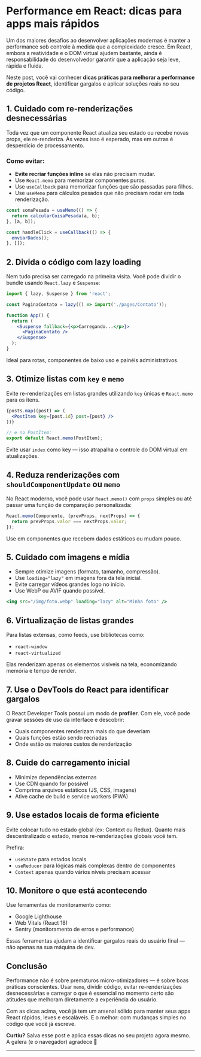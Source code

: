 # Performance em React: dicas para apps mais rápidos

Um dos maiores desafios ao desenvolver aplicações modernas é manter a performance sob controle à medida que a complexidade cresce. Em React, embora a reatividade e o DOM virtual ajudem bastante, ainda é responsabilidade do desenvolvedor garantir que a aplicação seja leve, rápida e fluida.

Neste post, você vai conhecer **dicas práticas para melhorar a performance de projetos React**, identificar gargalos e aplicar soluções reais no seu código.

## 1. Cuidado com re-renderizações desnecessárias

Toda vez que um componente React atualiza seu estado ou recebe novas props, ele re-renderiza. Às vezes isso é esperado, mas em outras é desperdício de processamento.

### Como evitar:

- **Evite recriar funções inline** se elas não precisam mudar.
- Use `React.memo` para memorizar componentes puros.
- Use `useCallback` para memorizar funções que são passadas para filhos.
- Use `useMemo` para cálculos pesados que não precisam rodar em toda renderização.

```jsx
const somaPesada = useMemo(() => {
  return calcularCoisaPesada(a, b);
}, [a, b]);

const handleClick = useCallback(() => {
  enviarDados();
}, []);
````

## 2. Divida o código com lazy loading

Nem tudo precisa ser carregado na primeira visita. Você pode dividir o bundle usando `React.lazy` e `Suspense`:

```jsx
import { lazy, Suspense } from 'react';

const PaginaContato = lazy(() => import('./pages/Contato'));

function App() {
  return (
    <Suspense fallback={<p>Carregando...</p>}>
      <PaginaContato />
    </Suspense>
  );
}
```

Ideal para rotas, componentes de baixo uso e painéis administrativos.

## 3. Otimize listas com `key` e `memo`

Evite re-renderizações em listas grandes utilizando `key` únicas e `React.memo` para os itens.

```jsx
{posts.map((post) => (
  <PostItem key={post.id} post={post} />
))}

// e no PostItem:
export default React.memo(PostItem);
```

Evite usar `index` como key — isso atrapalha o controle do DOM virtual em atualizações.

## 4. Reduza renderizações com `shouldComponentUpdate` ou `memo`

No React moderno, você pode usar `React.memo()` com `props` simples ou até passar uma função de comparação personalizada:

```jsx
React.memo(Componente, (prevProps, nextProps) => {
  return prevProps.valor === nextProps.valor;
});
```

Use em componentes que recebem dados estáticos ou mudam pouco.

## 5. Cuidado com imagens e mídia

* Sempre otimize imagens (formato, tamanho, compressão).
* Use `loading="lazy"` em imagens fora da tela inicial.
* Evite carregar vídeos grandes logo no início.
* Use WebP ou AVIF quando possível.

```jsx
<img src="/img/foto.webp" loading="lazy" alt="Minha foto" />
```

## 6. Virtualização de listas grandes

Para listas extensas, como feeds, use bibliotecas como:

* `react-window`
* `react-virtualized`

Elas renderizam apenas os elementos visíveis na tela, economizando memória e tempo de render.

## 7. Use o DevTools do React para identificar gargalos

O React Developer Tools possui um modo de **profiler**. Com ele, você pode gravar sessões de uso da interface e descobrir:

* Quais componentes renderizam mais do que deveriam
* Quais funções estão sendo recriadas
* Onde estão os maiores custos de renderização

## 8. Cuide do carregamento inicial

* Minimize dependências externas
* Use CDN quando for possível
* Comprima arquivos estáticos (JS, CSS, imagens)
* Ative cache de build e service workers (PWA)

## 9. Use estados locais de forma eficiente

Evite colocar tudo no estado global (ex: Context ou Redux). Quanto mais descentralizado o estado, menos re-renderizações globais você tem.

Prefira:

* `useState` para estados locais
* `useReducer` para lógicas mais complexas dentro de componentes
* `Context` apenas quando vários níveis precisam acessar

## 10. Monitore o que está acontecendo

Use ferramentas de monitoramento como:

* Google Lighthouse
* Web Vitals (React 18)
* Sentry (monitoramento de erros e performance)

Essas ferramentas ajudam a identificar gargalos reais do usuário final — não apenas na sua máquina de dev.

## Conclusão

Performance não é sobre prematuros micro-otimizadores — é sobre boas práticas conscientes. Usar `memo`, dividir código, evitar re-renderizações desnecessárias e carregar o que é essencial no momento certo são atitudes que melhoram diretamente a experiência do usuário.

Com as dicas acima, você já tem um arsenal sólido para manter seus apps React rápidos, leves e escaláveis. E o melhor: com mudanças simples no código que você já escreve.

**Curtiu?** Salva esse post e aplica essas dicas no seu projeto agora mesmo. A galera (e o navegador) agradece 🚀

---
